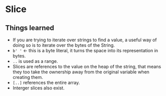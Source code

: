# Slice

## Things learned

- If you are trying to iterate over strings to find a
  value, a useful way of doing so is to iterate over the bytes
  of the String.
- `b' '` <- this is a byte literal, it turns the space into
  its representation in bytes.
- `..` is used as a range.
- Slices are references to the value on the heap of the string,
  that means they too take the ownership away from the original
  variable when creating them.
- `[..]` references the entire array.
- Interger slices also exist.
